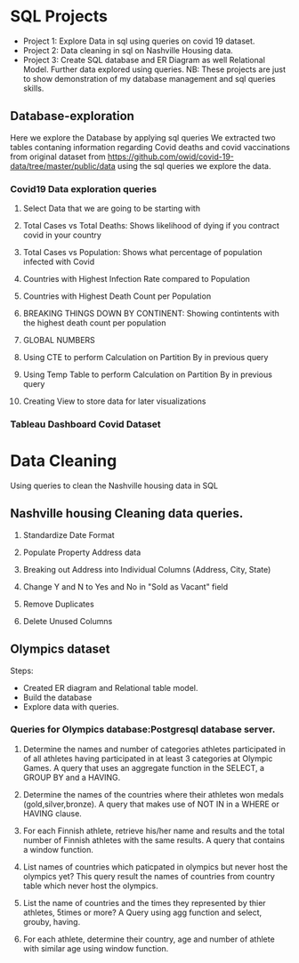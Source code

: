# SQL Projects

- Project 1: Explore Data in sql using queries on covid 19 dataset.
- Project 2: Data cleaning in sql on Nashville Housing data.
- Project 3: Create SQL database and ER Diagram as well Relational Model. Further data explored using queries.
NB: These projects are just to show demonstration of my database management and sql queries skills.

## Database-exploration

Here we explore the Database by applying sql queries
We extracted two tables contaning information regarding Covid deaths and covid vaccinations 
from original dataset from https://github.com/owid/covid-19-data/tree/master/public/data
using the sql queries we explore the data.

### Covid19 Data exploration queries

1. Select Data that we are going to be starting with

2. Total Cases vs Total Deaths: Shows likelihood of dying if you contract covid in your country

3. Total Cases vs Population: Shows what percentage of population infected with Covid

4. Countries with Highest Infection Rate compared to Population

5. Countries with Highest Death Count per Population

6. BREAKING THINGS DOWN BY CONTINENT: Showing contintents with the highest death count per population

7. GLOBAL NUMBERS

8. Using CTE to perform Calculation on Partition By in previous query

9. Using Temp Table to perform Calculation on Partition By in previous query

10. Creating View to store data for later visualizations

### Tableau Dashboard Covid Dataset


# Data Cleaning

  Using queries to clean the Nashville housing data in SQL
  
## Nashville housing Cleaning data queries.

1. Standardize Date Format

2. Populate Property Address data

3. Breaking out Address into Individual Columns (Address, City, State)

4. Change Y and N to Yes and No in "Sold as Vacant" field

5. Remove Duplicates

6. Delete Unused Columns

## Olympics dataset 

Steps:
- Created ER diagram and Relational table model.
- Build the database
- Explore data with queries.

### Queries for Olympics database:Postgresql database server.

1. Determine the names and number of categories athletes participated in of all athletes having participated in at least 3 categories at Olympic Games.
	 A query that uses an aggregate function in the SELECT, a GROUP BY and a HAVING.

2. Determine the names of the countries where their athletes won medals (gold,silver,bronze). 
	 A query that makes use of NOT IN in a WHERE or HAVING clause.

3. For each Finnish athlete, retrieve his/her name and results and the total number of Finnish athletes with the same results. 
	A query that contains a window function.

4. List names of countries which paticpated in olympics but never host the olympics yet?
	This query result the names of countries from country table which never host the olympics.

5. List the name of countries and the times they represented by thier athletes, 5times or more?
	A Query using agg function and select, grouby, having.

6. For each athlete, determine their country, age and number of athlete with similar age using window function.


